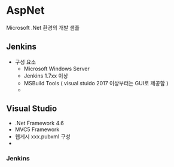 # AspNet
Microsoft .Net 환경의 개발 샘플

## Jenkins 
* 구성 요소
  * Microsoft Windows Server
  * Jenkins 1.7xx 이상
  * MSBuild Tools ( visual stuido 2017 이상부터는 GUI로 제공함 )
  * 

## Visual Studio 
  * .Net Framework 4.6
  * MVC5 Framework
  * 웹게시 xxx.pubxml 구성
  * 

### Jenkins
